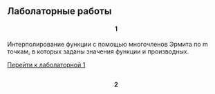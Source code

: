 ## Лаболаторные работы

<h4 align="center">1</h4>

Интерполирование функции с помощью многочленов
Эрмита по m точкам, в которых заданы значения функции и производных.

[Перейти к лаболаторной 1](https://github.com/NIOHOMY/Numerical_Methods_6_semester/tree/lab1)

##

<h4 align="center">2</h4>
